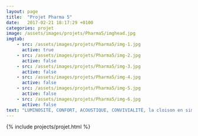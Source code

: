 ```yaml
---
layout: page
title:  "Projet Pharma 5"
date:   2017-02-21 18:17:29 +0100
categories: projet
image: /assets/images/projets/Pharma5/imghead.jpg
imgtab:
    - src: /assets/images/projets/Pharma5/img-1.jpg
      active: true
    - src: /assets/images/projets/Pharma5/img-2.jpg
      active: false
    - src: /assets/images/projets/Pharma5/img-3.jpg
      active: false
    - src: /assets/images/projets/Pharma5/img-4.jpg
      active: false
    - src: /assets/images/projets/Pharma5/img-5.jpg
      active: false
    - src: /assets/images/projets/Pharma5/img-6.jpg
      active: false
text: "LUMINOSITÉ, CONFORT, ACOUSTIQUE, CONVIVIALITÉ, la cloison en simple ou double parois vitrées acoustique, des solutions sur mesure pour vos aménagements de plateaux bureaux."
---
```

{% include projects/projet.html %}
